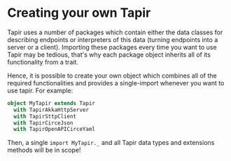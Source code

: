 # Creating your own Tapir

Tapir uses a number of packages which contain either the data classes for describing endpoints or interpreters
of this data (turning endpoints into a server or a client). Importing these packages every time you want to use Tapir
may be tedious, that's why each package object inherits all of its functionality from a trait.

Hence, it is possible to create your own object which combines all of the required functionalities and provides
a single-import whenever you want to use tapir. For example:

```scala
object MyTapir extends Tapir
  with TapirAkkaHttpServer
  with TapirSttpClient
  with TapirCirceJson
  with TapirOpenAPICirceYaml
```

Then, a single `import MyTapir._` and all Tapir data types and extensions methods will be in scope!
